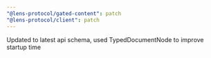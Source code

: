 ```yaml
---
"@lens-protocol/gated-content": patch
"@lens-protocol/client": patch
---
```


Updated to latest api schema, used TypedDocumentNode to improve startup time
